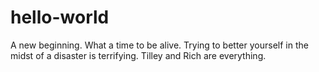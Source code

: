 # hello-world
A new beginning.
What a time to be alive. Trying to better yourself in the midst of a disaster is terrifying. 
Tilley and Rich are everything.
